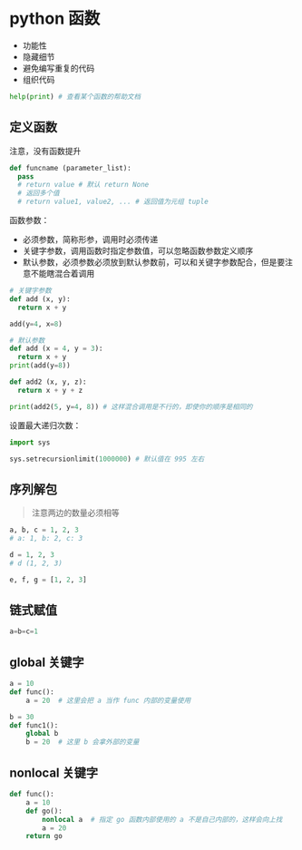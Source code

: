 # python 函数

- 功能性
- 隐藏细节
- 避免编写重复的代码
- 组织代码

```python
help(print) # 查看某个函数的帮助文档
```

## 定义函数

注意，没有函数提升

```python
def funcname (parameter_list):
  pass
  # return value # 默认 return None
  # 返回多个值
  # return value1, value2, ... # 返回值为元组 tuple
```

函数参数：

- 必须参数，简称形参，调用时必须传递
- 关键字参数，调用函数时指定参数值，可以忽略函数参数定义顺序
- 默认参数，必须参数必须放到默认参数前，可以和关键字参数配合，但是要注意不能瞎混合着调用

```python
# 关键字参数
def add (x, y):
  return x + y

add(y=4, x=8)

# 默认参数
def add (x = 4, y = 3):
  return x + y
print(add(y=8))

def add2 (x, y, z):
  return x + y + z

print(add2(5, y=4, 8)) # 这样混合调用是不行的，即使你的顺序是相同的
```

设置最大递归次数：

```python
import sys

sys.setrecursionlimit(1000000) # 默认值在 995 左右
```

## 序列解包

> 注意两边的数量必须相等

```python
a, b, c = 1, 2, 3
# a: 1, b: 2, c: 3

d = 1, 2, 3
# d (1, 2, 3)

e, f, g = [1, 2, 3]
```

## 链式赋值

```python
a=b=c=1
```

## global 关键字

```py
a = 10
def func():
    a = 20  # 这里会把 a 当作 func 内部的变量使用

b = 30
def func1():
    global b
    b = 20  # 这里 b 会拿外部的变量
```

## nonlocal 关键字

```py
def func():
    a = 10
    def go():
        nonlocal a  # 指定 go 函数内部使用的 a 不是自己内部的，这样会向上找
        a = 20
    return go
```